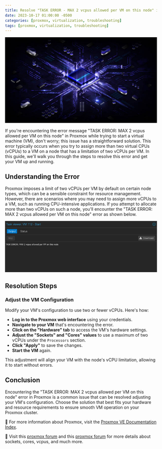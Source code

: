 ```yaml
---
title: Resolve "TASK ERROR - MAX 2 vcpus allowed per VM on this node" in Proxmox
date: 2023-10-17 01:00:00 -0500
categories: [proxmox, virtualization, troubleshooting]
tags: [proxmox, virtualization, troubleshooting]
---
```


![How to Resolve "TASK ERROR - MAX 2 vcpus allowed per VM on this node](/assets/img/posts/2023/proxmox_vcpu_error/proxmox_vcpu_error1.jpg)


If you're encountering the error message "TASK ERROR: MAX 2 vcpus allowed per VM on this node" in Proxmox while trying to start a virtual machine (VM), don't worry; this issue has a straightforward solution. This error typically occurs when you try to assign more than two virtual CPUs (vCPUs) to a VM on a node that has a limitation of two vCPUs per VM. In this guide, we'll walk you through the steps to resolve this error and get your VM up and running.

## Understanding the Error

Proxmox imposes a limit of two vCPUs per VM by default on certain node types, which can be a sensible constraint for resource management. However, there are scenarios where you may need to assign more vCPUs to a VM, such as running CPU-intensive applications. If you attempt to allocate more than two vCPUs on such a node, you'll encounter the "TASK ERROR: MAX 2 vcpus allowed per VM on this node" error as shown below.

![How to Resolve "TASK ERROR - MAX 2 vcpus allowed per VM on this node](/assets/img/posts/2023/proxmox_vcpu_error/proxmox_vcpu_error2.png)


## Resolution Steps


### Adjust the VM Configuration

Modify your VM's configuration to use two or fewer vCPUs. Here's how:

- **Log in to the Proxmox web interface** using your credentials.
- **Navigate to your VM** that's encountering the error.
- **Click on the "Hardware" tab** to access the VM's hardware settings.
- **Adjust the "Sockets" and "Cores" values** to use a maximum of two vCPUs under the `Processors` section.
- **Click "Apply"** to save the changes.
- **Start the VM** again.

This adjustment will align your VM with the node's vCPU limitation, allowing it to start without errors.

## Conclusion

Encountering the "TASK ERROR: MAX 2 vcpus allowed per VM on this node" error in Proxmox is a common issue that can be resolved adjusting your VM's configuration. Choose the solution that best fits your hardware and resource requirements to ensure smooth VM operation on your Proxmox cluster.


📝 For more information about Proxmox, visit the [Proxmox VE Documentation Index](https://pve.proxmox.com/pve-docs/).


📝 Visit this [proxmox forum](https://forum.proxmox.com/threads/how-to-know-how-many-vcpu-i-can-use-for-creating-vms.117832/) and this [proxmox forum](https://forum.proxmox.com/threads/sockets-vs-cores-vs-vcpus.56339/) for more details about sockets, cores, vcpus, and much more.









